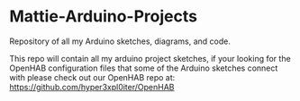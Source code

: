 # Mattie-Arduino-Projects
Repository of all my Arduino sketches, diagrams, and code.

This repo will contain all my arduino project sketches, if your looking for the OpenHAB configuration files that some of the
Arduino sketches connect with please check out our OpenHAB repo at: https://github.com/hyper3xpl0iter/OpenHAB

